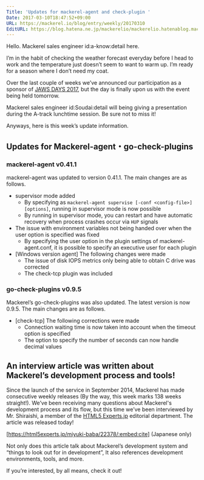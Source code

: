 ```yaml
---
Title: 'Updates for mackerel-agent and check-plugin '
Date: 2017-03-10T18:47:52+09:00
URL: https://mackerel.io/blog/entry/weekly/20170310
EditURL: https://blog.hatena.ne.jp/mackerelio/mackerelio.hatenablog.mackerel.io/atom/entry/10328749687225724056
---
```


Hello. Mackerel sales engineer id:a-know:detail here.

I’m in the habit of checking the weather forecast everyday before I head to work and the temperature just doesn’t seem to want to warm up. I’m ready for a season where I don’t need my coat.

Over the last couple of weeks we’ve announced our participation as a sponsor of [JAWS DAYS 2017](http://jawsdays2017.jaws-ug.jp/), but the day is finally upon us with the event being held tomorrow.

Mackerel sales engineer id:Soudai:detail will being giving a presentation during the A-track lunchtime session. Be sure not to miss it!

Anyways, here is this week’s update information.

## Updates for Mackerel-agent・go-check-plugins

### mackerel-agent v0.41.1

mackerel-agent was updated to version 0.41.1. The main changes are as follows.

* supervisor mode added
    * By specifying as `mackerel-agent supervise [-conf <config-file>] [options]`, running in supervisor mode is now possible
    * By running in supervisor mode, you can restart and have automatic recovery when process crashes occur via `HUP` signals
* The issue with environment variables not being handed over when the user option is specified was fixed
    * By specifying the user option in the plugin settings of mackerel-agent.conf, it is possible to specify an executive user for each plugin
* [Windows version agent] The following changes were made
    * The issue of disk IOPS metrics only being able to obtain C drive was corrected 
    * The check-tcp plugin was included


### go-check-plugins v0.9.5

Mackerel’s go-check-plugins was also updated. The latest version is now 0.9.5. The main changes are as follows.

* [check-tcp] The following corrections were made
    * Connection waiting time is now taken into account when the timeout option is specified
    * The option to specify the number of seconds can now handle decimal values

## An interview article was written about Mackerel’s development process and tools!

Since the launch of the service in September 2014, Mackerel has made consecutive weekly releases (By the way, this week marks 138 weeks straight!). We’ve been receiving many questions about Mackerel's development process and its flow, but this time we’ve been interviewed by Mr. Shiraishi, a member of the [HTML5 Experts.jp](https://html5experts.jp/)  editorial department. The article was released today!

[https://html5experts.jp/miyuki-baba/22378/:embed:cite] (Japanese only)

Not only does this article talk about Mackerel’s development system and “things to look out for in development”, It also references development environments, tools, and more.

If you’re interested, by all means, check it out!
